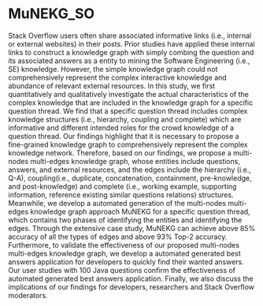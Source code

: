 # MuNEKG_SO
Stack Overflow users often share associated informative links (i.e., internal or external websites) in their posts. Prior studies
have applied these internal links to construct a knowledge graph with simply combing the question and its associated answers as
a entity to mining the Software Engineering (i.e., SE) knowledge. However, the simple knowledge graph could not comprehensively
represent the complex interactive knowledge and abundance of relevant external resources. In this study, we first quantitatively and
qualitatively investigate the actual characteristics of the complex knowledge that are included in the knowledge graph for a specific
question thread. We find that a specific question thread includes complex knowledge structures (i.e., hierarchy, coupling and complete)
which are informative and different intended roles for the crowd knowledge of a question thread. Our findings highlight that it is
necessary to propose a fine-grained knowledge graph to comprehensively represent the complex knowledge network. Therefore, based
on our findings, we propose a multi-nodes multi-edges knowledge graph, whose entities include questions, answers, and external
resources, and the edges include the hierarchy (i.e., Q-A), coupling(i.e., duplicate, concatenation, containment, pre-knowledge, and
post-knowledge) and complete (i.e., working example, supporting information, reference existing similar questions relations) structures.
Meanwhile, we develop a automated generation of the multi-nodes multi-edges knowledge graph approach MuNEKG for a specific
question thread, which contains two phases of identifying the entities and identifying the edges. Through the extensive case study,
MuNEKG can achieve above 85% accuracy of all the types of edges and above 93% Top-2 accuracy. Furthermore, to validate the
effectiveness of our proposed multi-nodes multi-edges knowledge graph, we develop a automated generated best answers application
for developers to quickly find their wanted answers. Our user studies with 100 Java questions confirm the effectiveness of automated
generated best answers application. Finally, we also discuss the implications of our findings for developers, researchers and Stack
Overflow moderators.
